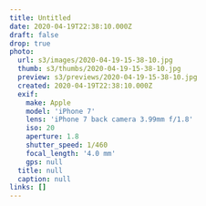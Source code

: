 ```yaml
---
title: Untitled
date: 2020-04-19T22:38:10.000Z
draft: false
drop: true
photo:
  url: s3/images/2020-04-19-15-38-10.jpg
  thumb: s3/thumbs/2020-04-19-15-38-10.jpg
  preview: s3/previews/2020-04-19-15-38-10.jpg
  created: 2020-04-19T22:38:10.000Z
  exif:
    make: Apple
    model: 'iPhone 7'
    lens: 'iPhone 7 back camera 3.99mm f/1.8'
    iso: 20
    aperture: 1.8
    shutter_speed: 1/460
    focal_length: '4.0 mm'
    gps: null
  title: null
  caption: null
links: []
---
```

